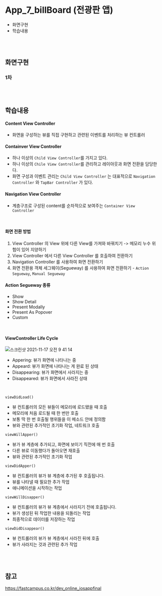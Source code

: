 # App_7_billBoard (전광판 앱)
- 화면구현
- 학습내용

<br>
<br>

## 화면구현

### 1차 

<br>
<br>

## 학습내용
#### Content View Controller
   - 화면을 구성하는 뷰를 직접 구현하고 관련된 이벤트를 처리하는 뷰 컨트롤러
#### Containver View Controller
   - 하나 이상의 `Child View Controller`를 가지고 있다.
   - 하나 이상의 `Chile View Controller`를 관리하고 레이아웃과 화면 전환을 담당한다.
   - 화면 구성과 이벤트 관리는 `Child View Controller` 는 대표적으로 `Navigation Controller` 와 `TapBar Controller` 가 있다.
#### Navigation View Controller
   - 계층구조로 구성된 content를 순차적으로 보여주는 `Container View Controller`

<br>

#### 화면 전환 방법
1. View Controller 의 View 위에 다른 View를 가져와 바꿔치기 -> 메모리 누수 위험이 있어 지양하기
2. View Controller 에서 다른 View Controller 를 호출하여 전환하기
3. Navigation Controller 를 사용하여 화면 전환하기
4. 화면 전환용 객체 세그웨이(Segueway) 를 사용하여 화면 전환하기 - `Action Segueway`, `Manual Segueway`
#### Action Segueway 종류
- Show
- Show Detail
- Present Modally
- Present As Popover
- Custom

<br>

#### ViewController Life Cycle

![스크린샷 2021-11-17 오전 9 41 14](https://user-images.githubusercontent.com/65153742/142088528-0b1968f9-10ff-45ad-b8d8-b619a7878708.png)

- Appering: 뷰가 화면에 나타나는 중
- Appeard: 뷰가 화면에 나타나는 게 완료 된 상태
- Disappearing: 뷰가 화면에서 사라지는 중
- Disappeared: 뷰가 화면에서 사라진 상태

<br>

`viewDidLoad()`
- 뷰 컨트롤러의 모든 뷰들이 메모리에 로드됐을 때 호출
- 메모리에 처음 로드될 때 한 번만 호출
- 보통 딱 한 번 호출될 행위들을 이 메소드 안에 정의함
- 뷰와 관련된 추가적인 초기화 작업, 네트워크 호출

`viewWillApper()`
- 뷰가 뷰 계층에 추가되고, 화면에 보이기 직전에 매 번 호출
- 다른 뷰로 이동했다가 돌아오면 재호출
- 뷰와 관련된 추가적인 초기화 작업

`viewDidApper()`
- 뷰 컨트롤러의 뷰가 뷰 계층에 추가된 후 호출됩니다.
- 뷰를 나타낼 때 필요한 추가 작업
- 애니메이션을 시작하는 작업

`viewWillDisapper()`
- 뷰 컨트롤러의 뷰가 뷰 계층에서 사라지기 전에 호출됩니다.
- 뷰가 생성된 뒤 작업한 내용을 되돌리는 작업
- 최종적으로 데이터를 저장하는 작업

`viewDidDisappear()`
- 뷰 컨트롤러의 뷰가 뷰 계층에서 사라진 뒤에 호출
- 뷰가 사라지는 것과 관련된 추가 작업

<br>
<br>

## 참고
https://fastcampus.co.kr/dev_online_iosappfinal
